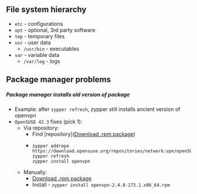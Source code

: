 ## File system hierarchy
* `etc` - configurations
* `opt` - optional, 3rd party software
* `tmp` - temporary files
* `usr` - user data
    * `/usr/bin` - executables
* `var` - variable data
    * `/var/log` - logs

## Package manager problems
##### Package manager installs old version of package
* Example: after `zypper refresh`, zypper still installs ancient version of openvpn
* `OpenSUSE 42.3` fixes (pick 1):
    * Via repository:
        * Find [repository]([Download .rpm package](https://software.opensuse.org/download/package?package=openvpn&project=network%3Avpn))
        * ```
          zypper addrepo https://download.opensuse.org/repositories/network:vpn/openSUSE_Leap_42.3/network:vpn.repo
          zypper refresh
          zypper install openvpn
          ```
    * Manually:
        * [Download .rpm package](https://software.opensuse.org/download/package?package=openvpn&project=network%3Avpn)
        * Install - `zypper install openvpn-2.4.8-173.1.x86_64.rpm`
